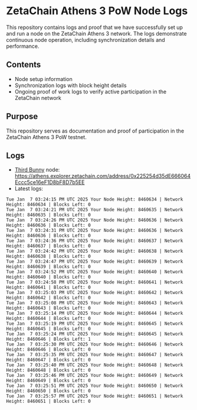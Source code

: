 # ZetaChain Athens 3 PoW Node Logs
This repository contains logs and proof that we have successfully set up and run a node on the ZetaChain Athens 3 network. The logs demonstrate continuous node operation, including synchronization details and performance.

## Contents
- Node setup information
- Synchronization logs with block height details
- Ongoing proof of work logs to verify active participation in the ZetaChain network

## Purpose
This repository serves as documentation and proof of participation in the ZetaChain Athens 3 PoW testnet.

## Logs

- [Third Bunny](https://thirdbunny.xyz/) node: https://athens.explorer.zetachain.com/address/0x225254d35dE666064Eccc5ce16eF1D8bF8D7b5EE
- Latest logs:
```
Tue Jan  7 03:24:15 PM UTC 2025 Your Node Height: 8460634 | Network Height: 8460634 | Blocks Left: 0
Tue Jan  7 03:24:21 PM UTC 2025 Your Node Height: 8460635 | Network Height: 8460635 | Blocks Left: 0
Tue Jan  7 03:24:26 PM UTC 2025 Your Node Height: 8460636 | Network Height: 8460636 | Blocks Left: 0
Tue Jan  7 03:24:31 PM UTC 2025 Your Node Height: 8460636 | Network Height: 8460636 | Blocks Left: 0
Tue Jan  7 03:24:36 PM UTC 2025 Your Node Height: 8460637 | Network Height: 8460637 | Blocks Left: 0
Tue Jan  7 03:24:42 PM UTC 2025 Your Node Height: 8460638 | Network Height: 8460638 | Blocks Left: 0
Tue Jan  7 03:24:47 PM UTC 2025 Your Node Height: 8460639 | Network Height: 8460639 | Blocks Left: 0
Tue Jan  7 03:24:52 PM UTC 2025 Your Node Height: 8460640 | Network Height: 8460640 | Blocks Left: 0
Tue Jan  7 03:24:58 PM UTC 2025 Your Node Height: 8460641 | Network Height: 8460641 | Blocks Left: 0
Tue Jan  7 03:25:03 PM UTC 2025 Your Node Height: 8460642 | Network Height: 8460642 | Blocks Left: 0
Tue Jan  7 03:25:08 PM UTC 2025 Your Node Height: 8460643 | Network Height: 8460643 | Blocks Left: 0
Tue Jan  7 03:25:14 PM UTC 2025 Your Node Height: 8460644 | Network Height: 8460644 | Blocks Left: 0
Tue Jan  7 03:25:19 PM UTC 2025 Your Node Height: 8460645 | Network Height: 8460645 | Blocks Left: 0
Tue Jan  7 03:25:24 PM UTC 2025 Your Node Height: 8460645 | Network Height: 8460646 | Blocks Left: 1
Tue Jan  7 03:25:30 PM UTC 2025 Your Node Height: 8460646 | Network Height: 8460646 | Blocks Left: 0
Tue Jan  7 03:25:35 PM UTC 2025 Your Node Height: 8460647 | Network Height: 8460647 | Blocks Left: 0
Tue Jan  7 03:25:40 PM UTC 2025 Your Node Height: 8460648 | Network Height: 8460648 | Blocks Left: 0
Tue Jan  7 03:25:46 PM UTC 2025 Your Node Height: 8460649 | Network Height: 8460649 | Blocks Left: 0
Tue Jan  7 03:25:51 PM UTC 2025 Your Node Height: 8460650 | Network Height: 8460650 | Blocks Left: 0
Tue Jan  7 03:25:57 PM UTC 2025 Your Node Height: 8460651 | Network Height: 8460651 | Blocks Left: 0
```
